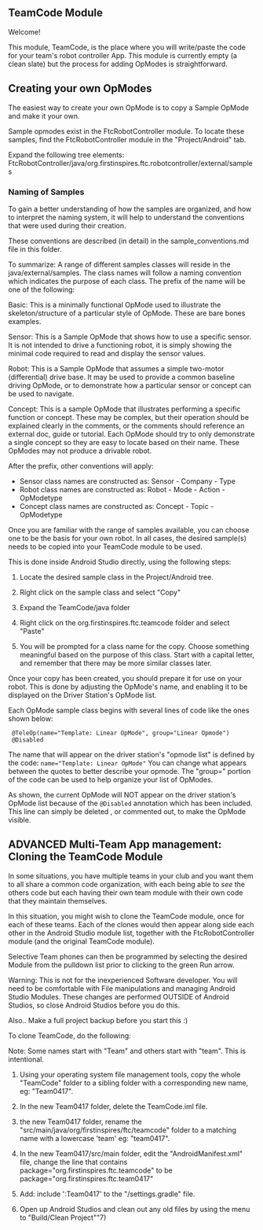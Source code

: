 ## TeamCode Module

Welcome!

This module, TeamCode, is the place where you will write/paste the code for your team's robot
controller App. This module is currently empty (a clean slate) but the process for adding OpModes is
straightforward.

## Creating your own OpModes

The easiest way to create your own OpMode is to copy a Sample OpMode and make it your own.

Sample opmodes exist in the FtcRobotController module. To locate these samples, find the
FtcRobotController module in the "Project/Android" tab.

Expand the following tree elements:
FtcRobotController/java/org.firstinspires.ftc.robotcontroller/external/samples

### Naming of Samples

To gain a better understanding of how the samples are organized, and how to interpret the naming
system, it will help to understand the conventions that were used during their creation.

These conventions are described (in detail) in the sample_conventions.md file in this folder.

To summarize: A range of different samples classes will reside in the java/external/samples. The
class names will follow a naming convention which indicates the purpose of each class. The prefix of
the name will be one of the following:

Basic:    This is a minimally functional OpMode used to illustrate the skeleton/structure of a
particular style of OpMode. These are bare bones examples.

Sensor:        This is a Sample OpMode that shows how to use a specific sensor. It is not intended
to drive a functioning robot, it is simply showing the minimal code required to read and display the
sensor values.

Robot:        This is a Sample OpMode that assumes a simple two-motor (differential) drive base. It
may be used to provide a common baseline driving OpMode, or to demonstrate how a particular sensor
or concept can be used to navigate.

Concept:    This is a sample OpMode that illustrates performing a specific function or concept.
These may be complex, but their operation should be explained clearly in the comments, or the
comments should reference an external doc, guide or tutorial. Each OpMode should try to only
demonstrate a single concept so they are easy to locate based on their name. These OpModes may not
produce a drivable robot.

After the prefix, other conventions will apply:

* Sensor class names are constructed as:    Sensor - Company - Type
* Robot class names are constructed as:     Robot - Mode - Action - OpModetype
* Concept class names are constructed as:   Concept - Topic - OpModetype

Once you are familiar with the range of samples available, you can choose one to be the basis for
your own robot. In all cases, the desired sample(s) needs to be copied into your TeamCode module to
be used.

This is done inside Android Studio directly, using the following steps:

1) Locate the desired sample class in the Project/Android tree.

2) Right click on the sample class and select "Copy"

3) Expand the TeamCode/java folder

4) Right click on the org.firstinspires.ftc.teamcode folder and select "Paste"

5) You will be prompted for a class name for the copy. Choose something meaningful based on the
   purpose of this class. Start with a capital letter, and remember that there may be more similar
   classes later.

Once your copy has been created, you should prepare it for use on your robot. This is done by
adjusting the OpMode's name, and enabling it to be displayed on the Driver Station's OpMode list.

Each OpMode sample class begins with several lines of code like the ones shown below:

```
 @TeleOp(name="Template: Linear OpMode", group="Linear Opmode")
 @Disabled
```

The name that will appear on the driver station's "opmode list" is defined by the code:
``name="Template: Linear OpMode"``
You can change what appears between the quotes to better describe your opmode. The "group=" portion
of the code can be used to help organize your list of OpModes.

As shown, the current OpMode will NOT appear on the driver station's OpMode list because of the
``@Disabled`` annotation which has been included. This line can simply be deleted , or commented
out, to make the OpMode visible.

## ADVANCED Multi-Team App management:  Cloning the TeamCode Module

In some situations, you have multiple teams in your club and you want them to all share a common
code organization, with each being able to *see* the others code but each having their own team
module with their own code that they maintain themselves.

In this situation, you might wish to clone the TeamCode module, once for each of these teams. Each
of the clones would then appear along side each other in the Android Studio module list, together
with the FtcRobotController module (and the original TeamCode module).

Selective Team phones can then be programmed by selecting the desired Module from the pulldown list
prior to clicking to the green Run arrow.

Warning:  This is not for the inexperienced Software developer. You will need to be comfortable with
File manipulations and managing Android Studio Modules. These changes are performed OUTSIDE of
Android Studios, so close Android Studios before you do this.

Also.. Make a full project backup before you start this :)

To clone TeamCode, do the following:

Note: Some names start with "Team" and others start with "team". This is intentional.

1) Using your operating system file management tools, copy the whole "TeamCode"
   folder to a sibling folder with a corresponding new name, eg: "Team0417".

2) In the new Team0417 folder, delete the TeamCode.iml file.

3) the new Team0417 folder, rename the "src/main/java/org/firstinspires/ftc/teamcode" folder to a
   matching name with a lowercase 'team' eg:  "team0417".

4) In the new Team0417/src/main folder, edit the "AndroidManifest.xml" file, change the line that
   contains package="org.firstinspires.ftc.teamcode"
   to be package="org.firstinspires.ftc.team0417"

5) Add:    include ':Team0417' to the "/settings.gradle" file.

6) Open up Android Studios and clean out any old files by using the menu to "Build/Clean Project""7)